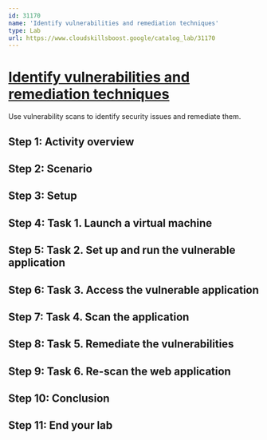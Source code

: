 ```yaml
---
id: 31170
name: 'Identify vulnerabilities and remediation techniques'
type: Lab
url: https://www.cloudskillsboost.google/catalog_lab/31170
---
```


# [Identify vulnerabilities and remediation techniques](https://www.cloudskillsboost.google/catalog_lab/31170)

Use vulnerability scans to identify security issues and remediate them.

## Step 1: Activity overview

## Step 2: Scenario

## Step 3: Setup

## Step 4: Task 1.  Launch a virtual machine

## Step 5: Task 2. Set up and run the vulnerable application

## Step 6: Task 3. Access the vulnerable application

## Step 7: Task 4. Scan the application

## Step 8: Task 5. Remediate the vulnerabilities

## Step 9: Task 6. Re-scan the web application

## Step 10: Conclusion

## Step 11: End your lab
